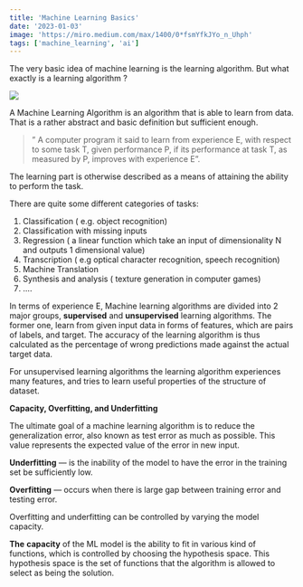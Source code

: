 ```yaml
---
title: 'Machine Learning Basics'
date: '2023-01-03'
image: 'https://miro.medium.com/max/1400/0*fsmYfkJYo_n_Uhph'
tags: ['machine_learning', 'ai']
---
```


The very basic idea of machine learning is the learning algorithm. But what exactly is a learning algorithm ?

![](https://miro.medium.com/max/1400/0*fsmYfkJYo_n_Uhph)

A Machine Learning Algorithm is an algorithm that is able to learn from data. That is a rather abstract and basic definition but sufficient enough.

> ” A computer program it said to learn from experience E, with respect to some task T, given performance P, if its performance at task T, as measured by P, improves with experience E”.

The learning part is otherwise described as a means of attaining the ability to perform the task.

There are quite some different categories of tasks:

1.  Classification ( e.g. object recognition)
2.  Classification with missing inputs
3.  Regression ( a linear function which take an input of dimensionality N and outputs 1 dimensional value)
4.  Transcription ( e.g optical character recognition, speech recognition)
5.  Machine Translation
6.  Synthesis and analysis ( texture generation in computer games)
7.  ….

In terms of experience E, Machine learning algorithms are divided into 2 major groups, **supervised** and **unsupervised** learning algorithms. The former one, learn from given input data in forms of features, which are pairs of labels, and target. The accuracy of the learning algorithm is thus calculated as the percentage of wrong predictions made against the actual target data.

For unsupervised learning algorithms the learning algorithm experiences many features, and tries to learn useful properties of the structure of dataset.

**Capacity, Overfitting, and Underfitting**

The ultimate goal of a machine learning algorithm is to reduce the generalization error, also known as test error as much as possible. This value represents the expected value of the error in new input.

**Underfitting** — is the inability of the model to have the error in the training set be sufficiently low.

**Overfitting** — occurs when there is large gap between training error and testing error.

Overfitting and underfitting can be controlled by varying the model capacity.

**The** **capacity** of the ML model is the ability to fit in various kind of functions, which is controlled by choosing the hypothesis space. This hypothesis space is the set of functions that the algorithm is allowed to select as being the solution.
